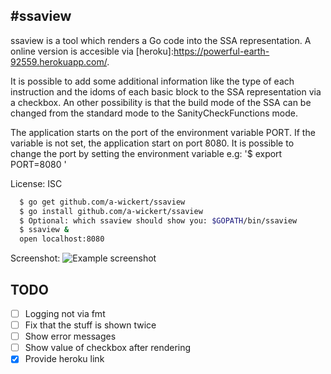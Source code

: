 #ssaview
-------

ssaview is a tool which renders a Go code into the SSA representation.
A online version is accesible via [heroku]:https://powerful-earth-92559.herokuapp.com/.

It is possible to add some additional information like the type of each instruction and the idoms of each basic block to the SSA representation via a checkbox.
An other possibility is that the build mode of the SSA can be changed from the standard mode to the SanityCheckFunctions mode.

The application starts on the port of the environment variable PORT. 
If the variable is not set, the application start on port 8080. 
It is possible to change the port by setting the environment variable e.g:
'$ export PORT=8080 ' 

License: ISC

```sh
  $ go get github.com/a-wickert/ssaview
  $ go install github.com/a-wickert/ssaview
  $ Optional: which ssaview should show you: $GOPATH/bin/ssaview
  $ ssaview &
  open localhost:8080
```

Screenshot:
![Example screenshot](https://github.com/akwick/ssaview/raw/master/.preview.png)

## TODO

- [ ] Logging not via fmt
- [ ] Fix that the stuff is shown twice
- [ ] Show error messages
- [ ] Show value of checkbox after rendering
- [x] Provide heroku link
